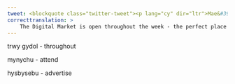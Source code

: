```yaml
---
tweet: <blockquote class="twitter-tweet"><p lang="cy" dir="ltr">Mae&#39;r Farchnad Ddigidol ar agor drwy gydol yr wythnos - y lle perffaith i fynd i chwilio am fargen ac i gefnogi busnesau bach sy&#39;n mynychu&#39;r Eisteddfod. Pob math o stondinau&#39;n hysbysebu&#39;u cynnyrch - <a href="https://t.co/UyhDoFEu4K">https://t.co/UyhDoFEu4K</a> <a href="https://t.co/AdPayb6BlH">pic.twitter.com/AdPayb6BlH</a></p>&mdash; eisteddfod (@eisteddfod) <a href="https://twitter.com/eisteddfod/status/1290290086991605762?ref_src=twsrc%5Etfw">August 3, 2020</a></blockquote> <script async src="https://platform.twitter.com/widgets.js" charset="utf-8"></script>
correcttranslation: >
    The Digital Market is open throughout the week - the perfect place to go to search for a bargain and to support small businesses attending the Eisteddfod. All types of stands advertising their products.
---
```


trwy gydol - throughout

mynychu - attend

hysbysebu - advertise


